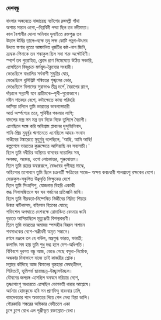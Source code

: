 ### দেশবন্ধু

বাংলার অঙ্গনেতে বাজায়েছ নটেশের রঙ্গমল্লী গাঁথা  
অশান্ত সন্তান ওগো,–বিপ্লবিনী পদ্মা ছিল তব নদীমাতা।  
কাল বৈশাখীর দোলা অনিবার দুলাইতে রক্তপুঞ্জ তব  
উত্তাল ঊর্মির তালে–বক্ষে তবু লক্ষ কোটি পন্নগ-উৎসব  
উদ্যত ফণার নৃত্যে আষ্ফালিত ধূর্জটির কন্ঠ-নাগ জিনি,  
ত্র্যম্বক-পিনাকে তব শঙ্কাকুল ছিল সদা শত্রু অক্ষৌহিণী।  
স্পর্শে তব পুরোহিত, ক্লেদে প্রাণ নিমেষেতে উঠিত সঞ্চারি,  
এসেছিলে বিষ্ণুচক্র মর্মন্তুদ–ক্লৈব্যের সংহারী।  
ভেঙেছিলে বাঙালির সর্বনাশী সুষুপ্তির ঘোর,  
ভেঙেছিলে ধূলিশ্লিষ্ট শঙ্কিতের শৃঙ্খলের ডোর,  
ভেঙেছিলে বিলাসের সুরাভাণ্ড তীব্র দর্পে, বৈরাগের রাগে,  
দাঁড়ালে সন্ন্যাসী যবে প্রাচীমঞ্চে–পৃথী-পুরোভাগে।  
নবীন শাক্যের বেশে, কটাক্ষেতে কাম্য পরিহরি  
ভাসিয়া চলিলে তুমি ভারতের ভাবগঙ্গোত্তরী  
আর্ত অর্স্পশ্যের তরে, পৃথিবীর পঞ্চমার লাগি;  
বাদলের মন্দ্র সম মন্ত্র তব দিকে দিকে তুলিলে বৈরাগী।  
এনেছিলে সঙ্গে করি অবিশ্রাম প্লাবনের দুন্দুভিনিনাদ,  
শানি-প্রিয় মুমূর্ষৃর শ্মশানেতে এনেছিলে আহব-সংবাদ  
গাণ্ডীবের টঙ্কারেতে মুহুর্মুহু বলেছিলে, 'আছি, আমি আছি!  
কল্পশেষে ভারতের কুরুক্ষেত্রে আসিয়াছি নব সব্যসাচী।'  
ছিলে তুমি দধীচির অস্থিময় বাসবের দম্ভোলির সম,  
অলঙ্ঘ্য, অজেয়, ওগো লোকোত্তর, পুরুষোত্তম।  
ছিলে তুমি রূদ্রের ডম্বরুরূপে, বৈষ্ণবের গুপীযন্ত্র মাঝে,  
অহিংসার তপোবনে তুমি ছিলে চক্রবর্তী ক্ষত্রিয়ের সাজে– 
অক্ষয় কবচধারী শালপ্রাংশু রক্ষকের বেশে।  
ফেরুকুল-সঙ্কুলিত উঞ্ছবৃত্তি ভিক্ষুকের দেশে  
ছিলে তুমি সিংহশিশু, যোজনান্ত বিহরি একাকী  
স্তব্ধ শিলাসন্ধিতলে ঘন ঘন গর্জনের প্রতিধ্বনি মাখি।  
ছিলে তুমি নীরবতা-নিষ্পেষিত নির্জীবের নিদ্রিত শিয়রে  
উন্মত্ত ঝটিকাসম, বহ্নিমান বিপ্লবের ঘোরে;  
শক্তিশেল অপঘাতে দেশবক্ষে রোমাঞ্চিত বেদনার ধ্বনি  
ঘুচাতে আসিয়াছিলে মৃত্যুঞ্জয়ী বিশল্যকরণী।  
ছিলে তুমি ভারতের অমাময় স্পন্দহীন বিহ্বল শ্মশানে  
শবসাধকের বেশে-সঞ্জীবনী অমৃত সন্ধানে।  
রণনে রঞ্জনে তব হে বাউল, মন্ত্রমুগ্ধ ভারত, ভারতী;  
কলাবিৎ সম হায় তুমি শুধু দগ্ধ হলে দেশ-অধিপতি।  
বিবিবশে দূরগত বন্ধু আজ, ভেঙে গেছে বসুধা-নির্মোক,  
অন্ধকার দিবাভাগে বাজে তাই কাজরীর শ্লোক।  
মল্লারে কাঁদিছে আজ বিমানের বৃন্তহারা মেঘছত্রীদল,  
গিরিতটে, ভূমিগর্ভ ছায়াচ্ছন্ন–উচ্ছ্বাসউচ্ছল।  
যৌবনের জলরঙ্গ এসেছিল ঘনস্বনে দরিয়ার দেশে,  
তৃষ্ণাপাংশু অধরেতে এসেছিল ভোগবতী ধারার আশ্লেষে।  
অর্চনার হোমকুন্ডে হবি সম প্রাণবিন্দু বারংবার ঢালি,  
বামদেবতার পদে অকাতরে দিয়ে গেল মেধ্য হিয়া ডালি।  
গৌরকান্তি শঙ্করের অম্বিকার বেদীতলে একা  
চুপে চুপে রেখে এল পূঞ্জীভূত রক্তস্রোত-রেখা।  

